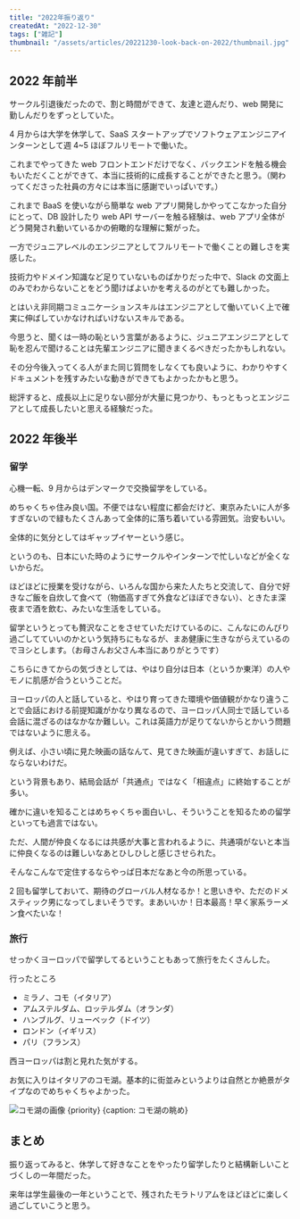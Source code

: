```yaml
---
title: "2022年振り返り"
createdAt: "2022-12-30"
tags: ["雑記"]
thumbnail: "/assets/articles/20221230-look-back-on-2022/thumbnail.jpg"
---
```


## 2022 年前半

サークル引退後だったので、割と時間ができて、友達と遊んだり、web 開発に勤しんだりをずっとしていた。

4 月からは大学を休学して、SaaS スタートアップでソフトウェアエンジニアインターンとして週 4~5 ほぼフルリモートで働いた。

これまでやってきた web フロントエンドだけでなく、バックエンドを触る機会もいただくことができて、本当に技術的に成長することができたと思う。（関わってくださった社員の方々には本当に感謝でいっぱいです。）

これまで BaaS を使いながら簡単な web アプリ開発しかやってこなかった自分にとって、DB 設計したり web API サーバーを触る経験は、web アプリ全体がどう開発され動いているかの俯瞰的な理解に繋がった。

一方でジュニアレベルのエンジニアとしてフルリモートで働くことの難しさを実感した。

技術力やドメイン知識など足りていないものばかりだった中で、Slack の文面上のみでわからないことをどう聞けばよいかを考えるのがとても難しかった。

とはいえ非同期コミュニケーションスキルはエンジニアとして働いていく上で確実に伸ばしていかなければいけないスキルである。

今思うと、聞くは一時の恥という言葉があるように、ジュニアエンジニアとして恥を忍んで聞けることは先輩エンジニアに聞きまくるべきだったかもしれない。

その分今後入ってくる人がまた同じ質問をしなくても良いように、わかりやすくドキュメントを残すみたいな動きができてもよかったかもと思う。

総評すると、成長以上に足りない部分が大量に見つかり、もっともっとエンジニアとして成長したいと思える経験だった。

## 2022 年後半

### 留学

心機一転、9 月からはデンマークで交換留学をしている。

めちゃくちゃ住み良い国。不便ではない程度に都会だけど、東京みたいに人が多すぎないので緑もたくさんあって全体的に落ち着いている雰囲気。治安もいい。

全体的に気分としてはギャップイヤーという感じ。

というのも、日本にいた時のようにサークルやインターンで忙しいなどが全くないからだ。

ほどほどに授業を受けながら、いろんな国から来た人たちと交流して、自分で好きなご飯を自炊して食べて（物価高すぎて外食などほぼできない）、ときたま深夜まで酒を飲む、みたいな生活をしている。

留学というとっても贅沢なことをさせていただけているのに、こんなにのんびり過ごしてていいのかという気持ちにもなるが、まあ健康に生きながらえているのでヨシとします。（お母さんお父さん本当にありがとうです）

こちらにきてからの気づきとしては、やはり自分は日本（というか東洋）の人やモノに肌感が合うということだ。

ヨーロッパの人と話していると、やはり育ってきた環境や価値観がかなり違うことで会話における前提知識がかなり異なるので、ヨーロッパ人同士で話している会話に混ざるのはなかなか難しい。これは英語力が足りてないからとかいう問題ではないように思える。

例えば、小さい頃に見た映画の話なんて、見てきた映画が違いすぎて、お話しにならないわけだ。

という背景もあり、結局会話が「共通点」ではなく「相違点」に終始することが多い。

確かに違いを知ることはめちゃくちゃ面白いし、そういうことを知るための留学といっても過言ではない。

ただ、人間が仲良くなるには共感が大事と言われるように、共通項がないと本当に仲良くなるのは難しいなあとひしひしと感じさせられた。

そんなこんなで定住するならやっぱ日本だなあと今の所思っている。

2 回も留学しておいて、期待のグローバル人材なるか！と思いきや、ただのドメスティック男になってしまいそうです。まあいいか！日本最高！早く家系ラーメン食べたいな！

### 旅行

せっかくヨーロッパで留学してるということもあって旅行をたくさんした。

行ったところ

- ミラノ、コモ（イタリア）
- アムステルダム、ロッテルダム（オランダ）
- ハンブルグ、リューベック（ドイツ）
- ロンドン（イギリス）
- パリ（フランス）

西ヨーロッパは割と見れた気がする。

お気に入りはイタリアのコモ湖。基本的に街並みというよりは自然とか絶景がタイプなのでめちゃくちゃよかった。

![コモ湖の画像 {priority} {caption: コモ湖の眺め}](/assets/articles/20221230-look-back-on-2022/lake-como.jpeg)

## まとめ

振り返ってみると、休学して好きなことをやったり留学したりと結構新しいことづくしの一年間だった。

来年は学生最後の一年ということで、残されたモラトリアムをほどほどに楽しく過ごしていこうと思う。
